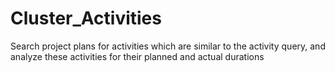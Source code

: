 # Cluster_Activities
Search project plans for activities which are similar to the activity query, and analyze these activities for their planned and actual durations
